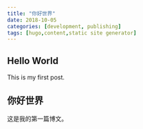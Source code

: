 ```yaml
---
title: "你好世界"
date: 2018-10-05
categories: [development, publishing]
tags: [hugo,content,static site generator]
---
```


## Hello World

This is my first post.

## 你好世界

这是我的第一篇博文。